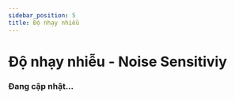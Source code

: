 ```yaml
---
sidebar_position: 5
title: Độ nhạy nhiễu
---
```


# Độ nhạy nhiễu - Noise Sensitiviy

### Đang cập nhật...